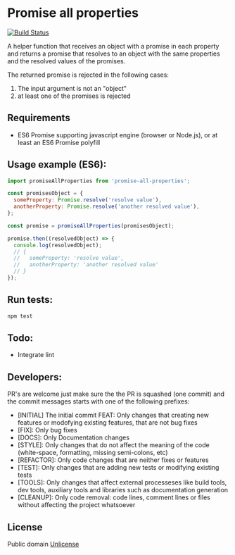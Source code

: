 # Promise all properties
[![Build Status](https://travis-ci.org/marcelowa/promise-all-properties.svg?branch=master)](https://travis-ci.org/marcelowa/promise-all-properties)

A helper function that receives an object with a promise in each property and returns a promise that resolves to an object with the same properties and the resolved values of the promises.  

The returned promise is rejected in the following cases:  
1. The input argument is not an "object"  
2. at least one of the promises is rejected  

## Requirements
* ES6 Promise supporting javascript engine (browser or Node.js), or at least an ES6 Promise polyfill

## Usage example (ES6):
```javascript
import promiseAllProperties from 'promise-all-properties';

const promisesObject = {
  someProperty: Promise.resolve('resolve value'),
  anotherProperty: Promise.resolve('another resolved value'),
};

const promise = promiseAllProperties(promisesObject);

promise.then((resolvedObject) => {
  console.log(resolvedObject);
  // {
  //   someProperty: 'resolve value',
  //   anotherProperty: 'another resolved value'
  // }
});

```

## Run tests:
```bash
npm test
```

## Todo:
- Integrate lint

## Developers:
PR's are welcome just make sure the the PR is squashed (one commit) and the commit messages starts with one of the following prefixes:  

- [INITIAL] The initial commit FEAT: Only changes that creating new features or modofying existing features, that are not bug fixes
- [FIX]: Only bug fixes
- [DOCS]: Only Documentation changes
- [STYLE]: Only changes that do not affect the meaning of the code (white-space, formatting, missing semi-colons, etc)
- [REFACTOR]: Only code changes that are neither fixes or features
- [TEST]: Only changes that are adding new tests or modifying existing tests
- [TOOLS]: Only changes that affect external processeses like build tools, dev tools, auxiliary tools and libraries such as documentation generation
- [CLEANUP]: Only code removal: code lines, comment lines or files without affecting the project whatsoever

## License
Public domain [Unlicense][unlicense]


[unlicense]: http://unlicense.org/
